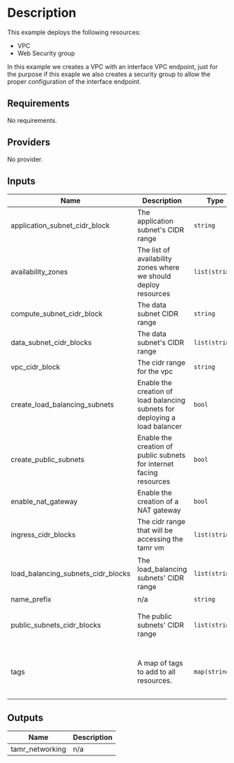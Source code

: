 # Description

This example deploys the following resources:
- VPC
- Web Security group

In this example we creates a VPC with an interface VPC endpoint, just for the purpose if this exaple we also creates a security group to allow the proper configuration of the interface endpoint.

<!-- BEGINNING OF PRE-COMMIT-TERRAFORM DOCS HOOK -->
## Requirements

No requirements.

## Providers

No provider.

## Inputs

| Name | Description | Type | Default | Required |
|------|-------------|------|---------|:--------:|
| application\_subnet\_cidr\_block | The application subnet's CIDR range | `string` | n/a | yes |
| availability\_zones | The list of availability zones where we should deploy resources | `list(string)` | n/a | yes |
| compute\_subnet\_cidr\_block | The data subnet CIDR range | `string` | n/a | yes |
| data\_subnet\_cidr\_blocks | The data subnet's CIDR range | `list(string)` | n/a | yes |
| vpc\_cidr\_block | The cidr range for the vpc | `string` | n/a | yes |
| create\_load\_balancing\_subnets | Enable the creation of load balancing subnets for deploying a load balancer | `bool` | `false` | no |
| create\_public\_subnets | Enable the creation of public subnets for internet facing resources | `bool` | `false` | no |
| enable\_nat\_gateway | Enable the creation of a NAT gateway | `bool` | `false` | no |
| ingress\_cidr\_blocks | The cidr range that will be accessing the tamr vm | `list(string)` | <pre>[<br>  "0.0.0.0/0"<br>]</pre> | no |
| load\_balancing\_subnets\_cidr\_blocks | The load\_balancing subnets' CIDR range | `list(string)` | <pre>[<br>  "0.0.0.0/0",<br>  "0.0.0.0/0"<br>]</pre> | no |
| name\_prefix | n/a | `string` | `"tamr-"` | no |
| public\_subnets\_cidr\_blocks | The public subnets' CIDR range | `list(string)` | <pre>[<br>  "0.0.0.0/0",<br>  "0.0.0.0/0"<br>]</pre> | no |
| tags | A map of tags to add to all resources. | `map(string)` | <pre>{<br>  "Name": "tamr-vpc",<br>  "Terraform": "true",<br>  "application": "tamr"<br>}</pre> | no |

## Outputs

| Name | Description |
|------|-------------|
| tamr\_networking | n/a |

<!-- END OF PRE-COMMIT-TERRAFORM DOCS HOOK -->
